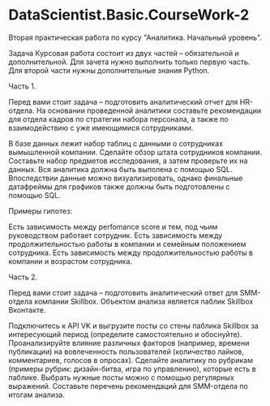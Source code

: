 # DataScientist.Basic.CourseWork-2
Вторая практическая работа по курсу "Аналитика. Начальный уровень".

Задача
Курсовая работа состоит из двух частей – обязательной и дополнительной. Для зачета нужно выполнить только первую часть. Для второй части нужны дополнительные знания Python. 

 

Часть 1. 

Перед вами стоит задача – подготовить аналитический отчет для HR-отдела. На основании проведенной аналитики составьте рекомендации для отдела кадров по стратегии набора персонала, а также по взаимодействию с уже имеющимися сотрудниками.

В базе данных лежит набор таблиц с данными о сотрудниках вымышленной компании. Сделайте обзор штата сотрудников компании. Составьте набор предметов исследования, а затем проверьте их на данных. Вся аналитика должна быть выполена с помощью SQL. Впоследствии данные можно визуализировать, однако финальные датафреймы для графиков также должны быть подготовлены с помощью SQL.


Примеры гипотез:

Есть зависимость между perfomance score и тем, под чьим руководством работает сотрудник.
Есть зависимость между продолжительностью работы в компании и семейным положением сотрудника.
Есть зависимость между продолжительностью работы в компании и возрастом сотрудника.

Часть 2.

Перед вами стоит задача – подготовить аналитический ответ для SMM-отдела компании Skillbox.
Объектом анализа является паблик Skillbox Вконтакте.

Подключитесь к API VK и выгрузите посты со стены паблика Skillbox за интересующий период (определите самостоятельно и обоснуйте). Проанализируйте влияние различных факторов (например, времени публикации) на вовлеченность пользователей (количество лайков, комментариев, голосов в опросах). Сделайте аналитику по рубрикам (примеры рубрик: дизайн-битва, игра по управлению), которые есть в паблике. Выбрать нужные посты можно с помощью регулярных выражений. Составьте перечень рекомендаций для SMM-отдела по итогам анализа.
